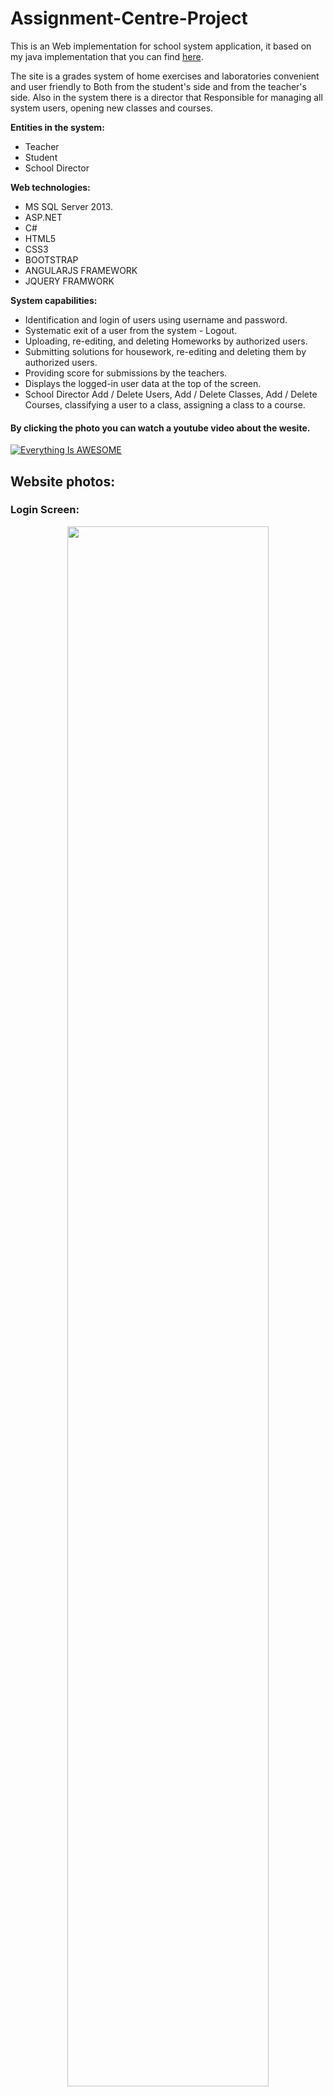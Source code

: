 # Assignment-Centre-Project
This is an Web implementation for school system application, it based on my java implementation that you can find [here](https://github.com/ShaharAssenheim/School-System).

The site is a grades system of home exercises and laboratories convenient and user friendly to Both from the student's side and from the teacher's side. Also in the system there is a director that
Responsible for managing all system users, opening new classes and courses.

**Entities in the system:**
* Teacher
* Student
* School Director

**Web technologies:**
* MS SQL Server 2013.
* ASP.NET
* C#
* HTML5
* CSS3
* BOOTSTRAP
* ANGULARJS FRAMEWORK
* JQUERY FRAMWORK

**System capabilities:**
* Identification and login of users using username and password.
* Systematic exit of a user from the system - Logout.
* Uploading, re-editing, and deleting Homeworks by authorized users.
* Submitting solutions for housework, re-editing and deleting them by authorized users.
* Providing score for submissions by the teachers.
* Displays the logged-in user data at the top of the screen.
* School Director Add / Delete Users, Add / Delete Classes, Add / Delete Courses, classifying a user to a class, assigning a class to a course.

#### By clicking the photo you can watch a youtube video about the wesite. ####
[![Everything Is AWESOME](https://user-images.githubusercontent.com/31032862/56964902-bdfeba00-6b64-11e9-9375-d4d5d5c85777.png)](https://www.youtube.com/watch?v=GWYR993LUTU&t=2s "Assignment Centre Project")

## Website photos: ##

### Login Screen: ###
<p align="center"> 
<img src="https://user-images.githubusercontent.com/31032862/57078292-a9522b80-6cf6-11e9-98c3-4d0407c1c712.jpg" width="80%">
</p>

### Student Menu Screen: ###
<p align="center"> 
<img src="https://user-images.githubusercontent.com/31032862/57078412-edddc700-6cf6-11e9-8b5e-f24eb6bf8590.jpg" width="80%">
</p>

### Student Homework Screen: ###
<p align="center"> 
<img src="https://user-images.githubusercontent.com/31032862/57078534-1ebdfc00-6cf7-11e9-9870-5244c1e96feb.png" width="80%">
</p>

### Teacher Upload New Homework Screen: ###
<p align="center"> 
<img src="https://user-images.githubusercontent.com/31032862/57078623-401ee800-6cf7-11e9-80c0-55061d0b37ac.png" width="80%">
</p>

### Submission List Screen: ###
<p align="center"> 
<img src="https://user-images.githubusercontent.com/31032862/57078668-5af15c80-6cf7-11e9-8cac-a77d022653a2.png" width="80%">
</p>

### Manager Menu Screen: ###
<p align="center"> 
<img src="https://user-images.githubusercontent.com/31032862/57078728-7ceadf00-6cf7-11e9-92f4-7b6fd9be5422.png" width="80%">
</p>

### Edit User Details Screen: ###
<p align="center"> 
<img src="https://user-images.githubusercontent.com/31032862/57078790-99871700-6cf7-11e9-9746-658aa401f4b6.png" width="80%">
</p>











